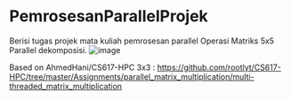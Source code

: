# PemrosesanParallelProjek
Berisi tugas projek mata kuliah pemrosesan parallel
Operasi Matriks 5x5 Parallel dekomposisi.
![image](https://user-images.githubusercontent.com/72824435/119491411-d91a7300-bd98-11eb-887b-c65bf2e75284.png)


Based on AhmedHani/CS617-HPC 3x3 :
https://github.com/rootlyt/CS617-HPC/tree/master/Assignments/parallel_matrix_multiplication/multi-threaded_matrix_multiplication

